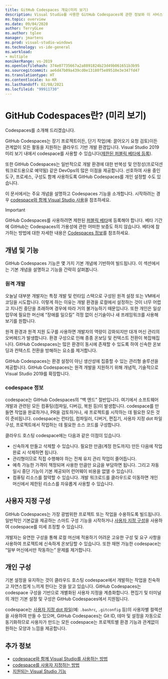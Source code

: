 ```yaml
---
title: GitHub Codespaces 개요(미리 보기)
description: Visual Studio를 사용한 GitHub Codespaces에 관한 정보와 이 서비스가 개발 환경을 클라우드로 확장하는 데 어떻게 도움이 되는지 자세히 알아봅니다.
ms.topic: overview
ms.date: 09/04/2020
author: TerryGLee
ms.author: tglee
manager: jmartens
ms.prod: visual-studio-windows
ms.technology: vs-ide-general
ms.workload:
- multiple
monikerRange: vs-2019
ms.openlocfilehash: 374e07735667a2a8891824b23d49b061651b3b95
ms.sourcegitcommit: ae6d47b09a439cd0e13180f5e89510e3e347fd47
ms.translationtype: HT
ms.contentlocale: ko-KR
ms.lasthandoff: 02/08/2021
ms.locfileid: "99911730"
---
```

# <a name="what-is-github-codespaces-preview"></a>GitHub Codespaces란? (미리 보기)

Codespaces를 소개해 드리겠습니다.

GitHub Codespaces는 장기 프로젝트이든, 단기 작업(예: 끌어오기 요청 검토)이든 관계없이 모든 활동을 지원하는 클라우드 기반 개발 환경입니다. Visual Studio 2019 미리 보기 내에서 codespace를 사용할 수 있습니다([제한된 퍼블릭 베타에 등록](https://github.com/features/codespaces/signup-vs)).

또한 GitHub Codespaces는 일반적으로 개발 환경에 대한 반복성 및 안정성(프로덕션 워크로드용으로 예약됨) 같은 DevOps의 많은 이점을 제공합니다. 선호하여 사용 중인 도구, 프로세스, 구성도 함께 사용하도록 GitHub Codespaces를 개인 설정할 수도 있습니다.

이 문서에서는 주요 개념을 설명하고 Codespaces 기능을 소개합니다. 시작하려는 경우 [codespace와 함께 Visual Studio 사용](use-visual-studio-with-codespaces.md)을 참조하세요.

> [!IMPORTANT]
> GitHub Codespaces를 사용하려면 제한된 [퍼블릭 베타](https://github.com/features/codespaces/signup-vs)에 등록해야 합니다. 베타 기간에 GitHub는 Codespaces의 가용성에 관한 어떠한 보증도 하지 않습니다. 베타에 참가하는 방법에 대한 자세한 내용은 [Codespaces 정보](https://docs.github.com/github/developing-online-with-codespaces/about-codespaces#joining-the-beta)를 참조하세요.

## <a name="concepts-and-features"></a>개념 및 기능

GitHub Codespaces 기능은 몇 가지 기본 개념에 기반하여 빌드됩니다. 이 섹션에서는 기본 개념을 설명하고 기능을 간략히 살펴봅니다.

### <a name="remote-development"></a>원격 개발

오늘날 대부분 개발자는 특정 개발 및 런타임 스택으로 구성된 원격 설정 또는 VM에서 코딩을 시도합니다. 이렇게 하는 이유는 개발 환경을 로컬에서 설정하는 것이 너무 어렵고 지나친 중단을 초래하며 경우에 따라 거의 불가능하기 때문입니다. 또한 개인은 일상 업무에 필요한 머신에 “장애를 일으킬” 걱정 없이 신기술이나 새 프레임워크를 사용해 보기를 원합니다.

원격 환경과 원격 지원 도구를 사용하면 개발자의 역량이 강화되지만 대개 머신 관리의 오버헤드가 발생합니다. 환경 구성으로 인해 종종 온보딩 및 컨텍스트 전환이 복잡해집니다. GitHub Codespaces는 많은 환경이 동시에 존재할 수 있도록 하여 신속한 온보딩과 컨텍스트 전환을 방해하는 요소를 제거합니다. 

GitHub Codespaces는 환경 설정이 아닌 생산성에 집중할 수 있는 관리형 솔루션을 제공합니다. GitHub Codespaces는 원격 개발을 지원하기 위해 개념적, 기술적으로 Visual Studio 2019를 확장합니다. 

### <a name="about-codespaces"></a>codespace 정보

codespace는 GitHub Codespaces의 “백 엔드” 절반입니다. 여기에서 소프트웨어 개발과 관련된 모든 컴퓨팅(컴파일, 디버깅, 복원 등)이 발생합니다. codespace를 만들면 작업을 완료하거나, PR을 검토하거나, 새 프로젝트를 시작하는 데 필요한 모든 것이 준비됩니다. codespace는 런타임, 컴파일러, 디버거, 편집기, 사용자 지정 dot 파일 구성, 프로젝트에서 작업하는 데 필요한 소스 코드를 구성합니다.

클라우드 호스팅 codespace에는 다음과 같은 이점이 있습니다.

- 신속하게 만들고 삭제할 수 있습니다. 필요한 만큼(계정 한도까지) 만든 다음에 작업 완료 시 삭제하면 됩니다.
- 관리형이므로 직접 수행해야 하는 전체 유지 관리 작업이 줄어듭니다.
- 예측 가능한 가격이 책정되며 사용한 만큼만 요금을 부담하면 됩니다. 그리고 자동 일시 중단 기능이 기본 제공되어 런어웨이 비용을 없앨 수 있습니다.
- 컴퓨팅 리소스를 절약할 수 있습니다. 개발 워크로드를 클라우드로 이동하면 개인 머신에서 제한된 리소스를 자유롭게 사용할 수 있습니다.

## <a name="custom-configuration"></a>사용자 지정 구성

GitHub Codespaces는 가장 광범위한 프로젝트 또는 작업을 수용하도록 빌드됩니다. 일반적인 기본값을 제공하는 스마트 구성 기능을 시작하거나 [사용자 지정 구성](customize-codespaces.md)을 사용하여 codespace를 미세 조정할 수 있습니다.

개발자는 유연한 구성을 통해 로컬 머신에 적용하기 어려운 고유한 구성 및 요구 사항을 사용하여 프로젝트에 신속하게 온보딩할 수 있습니다. 또한 재현 가능한 codespace는 “일부 머신에서만 작동하는” 문제를 제거합니다.

## <a name="personal-configuration"></a>개인 구성

기본 설정을 유지하는 것이 클라우드 호스팅 codespace에서 개발하는 작업을 친숙하고 자연스럽게 느끼게 한다는 것을 알고 있습니다. GitHub Codespaces는 codespace 구성을 기반으로 개별화된 사용자 지정을 계층화합니다. 편집기 및 터미널의 개인 기본 설정 및 구성은 GitHub Codespaces에서 지원됩니다.

codespace는 [사용자 지정 dot 파일](https://docs.github.com/github/developing-online-with-codespaces/personalizing-codespaces-for-your-account)(예: `.bashrc`, `.gitconfig` 등)의 사용자별 컬렉션을 사용하여 만들 수 있으며, GitHub Codespaces는 Git ID, 테마 및 설정을 자동으로 동기화하므로 사용자가 만드는 모든 codespace는 프로젝트별 환경 기능과 관계없이 원하는 모양과 느낌을 제공합니다.

## <a name="see-also"></a>추가 정보

* [codespace와 함께 Visual Studio를 사용하는 방법](use-visual-studio-with-codespaces.md)
* [codespace를 사용자 지정하는 방법](customize-codespaces.md)
* [지원되는 Visual Studio 기능](supported-features-codespaces.md)
